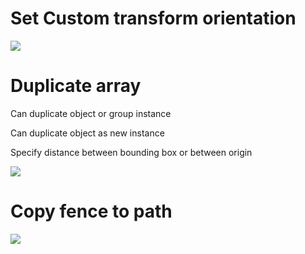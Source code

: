 # Set Custom transform orientation

![](https://raw.githubusercontent.com/wiki/domlysz/Blender-Addons/img/set_CTO.gif)

# Duplicate array

Can duplicate object or group instance

Can duplicate object as new instance

Specify distance between bounding box or between origin

![](https://raw.githubusercontent.com/wiki/domlysz/Blender-Addons/img/dupli_array.gif)

# Copy fence to path

![](https://raw.githubusercontent.com/wiki/domlysz/Blender-Addons/img/copy_fence.gif)
